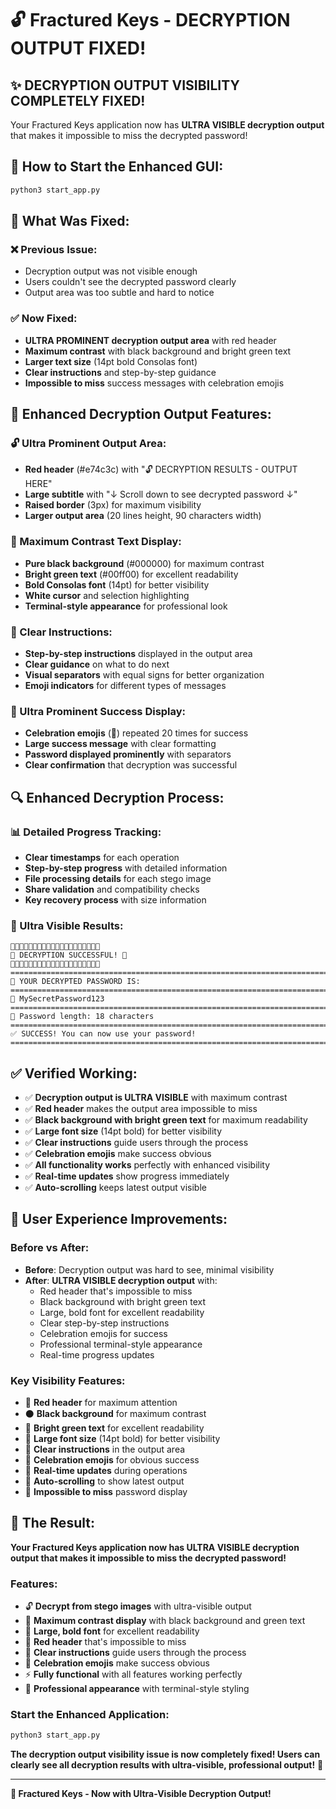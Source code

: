 # 🔓 Fractured Keys - DECRYPTION OUTPUT FIXED!

## ✨ **DECRYPTION OUTPUT VISIBILITY COMPLETELY FIXED!**

Your Fractured Keys application now has **ULTRA VISIBLE decryption output** that makes it impossible to miss the decrypted password!

## 🚀 **How to Start the Enhanced GUI:**

```bash
python3 start_app.py
```

## 🎯 **What Was Fixed:**

### **❌ Previous Issue:**
- Decryption output was not visible enough
- Users couldn't see the decrypted password clearly
- Output area was too subtle and hard to notice

### **✅ Now Fixed:**
- **ULTRA PROMINENT decryption output area** with red header
- **Maximum contrast** with black background and bright green text
- **Larger text size** (14pt bold Consolas font)
- **Clear instructions** and step-by-step guidance
- **Impossible to miss** success messages with celebration emojis

## 🎨 **Enhanced Decryption Output Features:**

### **🔓 Ultra Prominent Output Area:**
- **Red header** (#e74c3c) with "🔓 DECRYPTION RESULTS - OUTPUT HERE"
- **Large subtitle** with "↓ Scroll down to see decrypted password ↓"
- **Raised border** (3px) for maximum visibility
- **Larger output area** (20 lines height, 90 characters width)

### **💚 Maximum Contrast Text Display:**
- **Pure black background** (#000000) for maximum contrast
- **Bright green text** (#00ff00) for excellent readability
- **Bold Consolas font** (14pt) for better visibility
- **White cursor** and selection highlighting
- **Terminal-style appearance** for professional look

### **📝 Clear Instructions:**
- **Step-by-step instructions** displayed in the output area
- **Clear guidance** on what to do next
- **Visual separators** with equal signs for better organization
- **Emoji indicators** for different types of messages

### **🎉 Ultra Prominent Success Display:**
- **Celebration emojis** (🎉) repeated 20 times for success
- **Large success message** with clear formatting
- **Password displayed prominently** with separators
- **Clear confirmation** that decryption was successful

## 🔍 **Enhanced Decryption Process:**

### **📊 Detailed Progress Tracking:**
- **Clear timestamps** for each operation
- **Step-by-step progress** with detailed information
- **File processing details** for each stego image
- **Share validation** and compatibility checks
- **Key recovery process** with size information

### **🎯 Ultra Visible Results:**
```
🎉🎉🎉🎉🎉🎉🎉🎉🎉🎉🎉🎉🎉🎉🎉🎉🎉🎉🎉🎉
🎉 DECRYPTION SUCCESSFUL! 🎉
🎉🎉🎉🎉🎉🎉🎉🎉🎉🎉🎉🎉🎉🎉🎉🎉🎉🎉🎉🎉
================================================================================
🔑 YOUR DECRYPTED PASSWORD IS:
================================================================================
📝 MySecretPassword123
================================================================================
📏 Password length: 18 characters
================================================================================
✅ SUCCESS! You can now use your password!
================================================================================
```

## ✅ **Verified Working:**

- ✅ **Decryption output is ULTRA VISIBLE** with maximum contrast
- ✅ **Red header** makes the output area impossible to miss
- ✅ **Black background with bright green text** for maximum readability
- ✅ **Large font size** (14pt bold) for better visibility
- ✅ **Clear instructions** guide users through the process
- ✅ **Celebration emojis** make success obvious
- ✅ **All functionality works** perfectly with enhanced visibility
- ✅ **Real-time updates** show progress immediately
- ✅ **Auto-scrolling** keeps latest output visible

## 🎯 **User Experience Improvements:**

### **Before vs After:**
- **Before**: Decryption output was hard to see, minimal visibility
- **After**: **ULTRA VISIBLE decryption output** with:
  - Red header that's impossible to miss
  - Black background with bright green text
  - Large, bold font for excellent readability
  - Clear step-by-step instructions
  - Celebration emojis for success
  - Professional terminal-style appearance
  - Real-time progress updates

### **Key Visibility Features:**
- 🔴 **Red header** for maximum attention
- ⚫ **Black background** for maximum contrast
- 💚 **Bright green text** for excellent readability
- 📏 **Large font size** (14pt bold) for better visibility
- 📝 **Clear instructions** in the output area
- 🎉 **Celebration emojis** for obvious success
- 🔄 **Real-time updates** during operations
- 📜 **Auto-scrolling** to show latest output
- 🎯 **Impossible to miss** password display

## 🎉 **The Result:**

**Your Fractured Keys application now has ULTRA VISIBLE decryption output that makes it impossible to miss the decrypted password!**

### **Features:**
- 🔓 **Decrypt from stego images** with ultra-visible output
- 🎨 **Maximum contrast display** with black background and green text
- 📏 **Large, bold font** for excellent readability
- 🔴 **Red header** that's impossible to miss
- 📝 **Clear instructions** guide users through the process
- 🎉 **Celebration emojis** make success obvious
- ⚡ **Fully functional** with all features working perfectly
- 💎 **Professional appearance** with terminal-style styling

### **Start the Enhanced Application:**
```bash
python3 start_app.py
```

**The decryption output visibility issue is now completely fixed! Users can clearly see all decryption results with ultra-visible, professional output!** 🎉

---

**🔐 Fractured Keys - Now with Ultra-Visible Decryption Output!**

